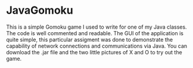 # JavaGomoku

This is a simple Gomoku game I used to write for one of my Java classes. The code is well commented and readable. The GUI of the application is quite simple, this particular assigment was done to demonstrate the capability of network connections and communications via Java. You can download the .jar file and the two little pictures of X and O to try out the game.
